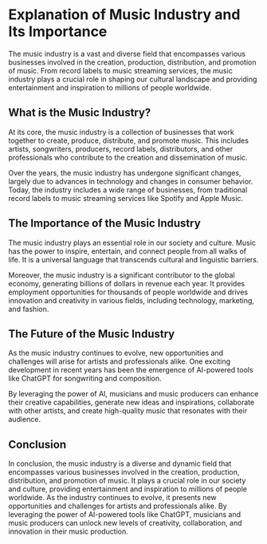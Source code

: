 Explanation of Music Industry and Its Importance
==============================================================

The music industry is a vast and diverse field that encompasses various businesses involved in the creation, production, distribution, and promotion of music. From record labels to music streaming services, the music industry plays a crucial role in shaping our cultural landscape and providing entertainment and inspiration to millions of people worldwide.

What is the Music Industry?
---------------------------

At its core, the music industry is a collection of businesses that work together to create, produce, distribute, and promote music. This includes artists, songwriters, producers, record labels, distributors, and other professionals who contribute to the creation and dissemination of music.

Over the years, the music industry has undergone significant changes, largely due to advances in technology and changes in consumer behavior. Today, the industry includes a wide range of businesses, from traditional record labels to music streaming services like Spotify and Apple Music.

The Importance of the Music Industry
------------------------------------

The music industry plays an essential role in our society and culture. Music has the power to inspire, entertain, and connect people from all walks of life. It is a universal language that transcends cultural and linguistic barriers.

Moreover, the music industry is a significant contributor to the global economy, generating billions of dollars in revenue each year. It provides employment opportunities for thousands of people worldwide and drives innovation and creativity in various fields, including technology, marketing, and fashion.

The Future of the Music Industry
--------------------------------

As the music industry continues to evolve, new opportunities and challenges will arise for artists and professionals alike. One exciting development in recent years has been the emergence of AI-powered tools like ChatGPT for songwriting and composition.

By leveraging the power of AI, musicians and music producers can enhance their creative capabilities, generate new ideas and inspirations, collaborate with other artists, and create high-quality music that resonates with their audience.

Conclusion
----------

In conclusion, the music industry is a diverse and dynamic field that encompasses various businesses involved in the creation, production, distribution, and promotion of music. It plays a crucial role in our society and culture, providing entertainment and inspiration to millions of people worldwide. As the industry continues to evolve, it presents new opportunities and challenges for artists and professionals alike. By leveraging the power of AI-powered tools like ChatGPT, musicians and music producers can unlock new levels of creativity, collaboration, and innovation in their music production.
